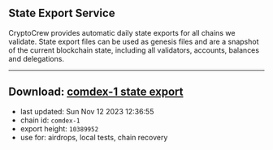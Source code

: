 ## State Export Service
CryptoCrew provides automatic daily state exports for all chains we validate. State export files can be used as genesis files and are a snapshot of the current blockchain state, including all validators, accounts, balances and delegations.

---
**Download: [comdex-1 state export](https://dl.ccvalidators.com/SERVICE/comdex/comdex-1_export_10389952.json)**
---

- last updated: Sun Nov 12 2023 12:36:55
- chain id: `comdex-1`
- export height: `10389952`
- use for: airdrops, local tests, chain recovery
